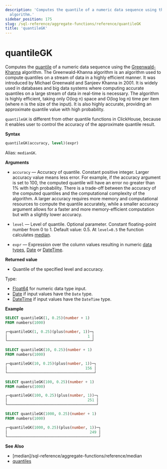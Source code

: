 ```yaml
---
description: 'Computes the quantile of a numeric data sequence using the Greenwald-Khanna
  algorithm.'
sidebar_position: 175
slug: /sql-reference/aggregate-functions/reference/quantileGK
title: 'quantileGK'
---
```


# quantileGK

Computes the [quantile](https://en.wikipedia.org/wiki/Quantile) of a numeric data sequence using the [Greenwald-Khanna](http://infolab.stanford.edu/~datar/courses/cs361a/papers/quantiles.pdf) algorithm. The Greenwald-Khanna algorithm is an algorithm used to compute quantiles on a stream of data in a highly efficient manner. It was introduced by Michael Greenwald and Sanjeev Khanna in 2001. It is widely used in databases and big data systems where computing accurate quantiles on a large stream of data in real-time is necessary. The algorithm is highly efficient, taking only O(log n) space and O(log log n) time per item (where n is the size of the input). It is also highly accurate, providing an approximate quantile value with high probability.

`quantileGK` is different from other quantile functions in ClickHouse, because it enables user to control the accuracy of the approximate quantile result.

**Syntax**

``` sql
quantileGK(accuracy, level)(expr)
```

Alias: `medianGK`.

**Arguments**

- `accuracy` — Accuracy of quantile. Constant positive integer. Larger accuracy value means less error. For example, if the accuracy argument is set to 100, the computed quantile will have an error no greater than 1% with high probability. There is a trade-off between the accuracy of the computed quantiles and the computational complexity of the algorithm. A larger accuracy requires more memory and computational resources to compute the quantile accurately, while a smaller accuracy argument allows for a faster and more memory-efficient computation but with a slightly lower accuracy.

- `level` — Level of quantile. Optional parameter. Constant floating-point number from 0 to 1. Default value: 0.5. At `level=0.5` the function calculates [median](https://en.wikipedia.org/wiki/Median).

- `expr` — Expression over the column values resulting in numeric [data types](/sql-reference/data-types), [Date](../../../sql-reference/data-types/date.md) or [DateTime](../../../sql-reference/data-types/datetime.md).


**Returned value**

- Quantile of the specified level and accuracy.


Type:

- [Float64](../../../sql-reference/data-types/float.md) for numeric data type input.
- [Date](../../../sql-reference/data-types/date.md) if input values have the `Date` type.
- [DateTime](../../../sql-reference/data-types/datetime.md) if input values have the `DateTime` type.

**Example**

``` sql
SELECT quantileGK(1, 0.25)(number + 1)
FROM numbers(1000)

┌─quantileGK(1, 0.25)(plus(number, 1))─┐
│                                    1 │
└──────────────────────────────────────┘

SELECT quantileGK(10, 0.25)(number + 1)
FROM numbers(1000)

┌─quantileGK(10, 0.25)(plus(number, 1))─┐
│                                   156 │
└───────────────────────────────────────┘

SELECT quantileGK(100, 0.25)(number + 1)
FROM numbers(1000)

┌─quantileGK(100, 0.25)(plus(number, 1))─┐
│                                    251 │
└────────────────────────────────────────┘

SELECT quantileGK(1000, 0.25)(number + 1)
FROM numbers(1000)

┌─quantileGK(1000, 0.25)(plus(number, 1))─┐
│                                     249 │
└─────────────────────────────────────────┘
```


**See Also**

- [median]/sql-reference/aggregate-functions/reference/median
- [quantiles](../../../sql-reference/aggregate-functions/reference/quantiles.md#quantiles)
